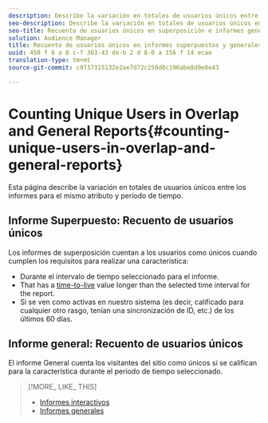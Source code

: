```yaml
---
description: Describe la variación en totales de usuarios únicos entre los informes para el mismo atributo y período de tiempo.
seo-description: Describe la variación en totales de usuarios únicos entre los informes para el mismo atributo y período de tiempo en Adobe Audience Manager.
seo-title: Recuento de usuarios únicos en superposición e informes generales en AAM
solution: Audience Manager
title: Recuento de usuarios únicos en informes superpuestos y generales
uuid: 450 f 6 a 8 c-f 363-43 de-b 2 d 8-0 a 156 f 14 ecae
translation-type: tm+mt
source-git-commit: c9737315132e2ae7d72c250d8c196abe8d9e0e43

---
```



# Counting Unique Users in Overlap and General Reports{#counting-unique-users-in-overlap-and-general-reports}

Esta página describe la variación en totales de usuarios únicos entre los informes para el mismo atributo y período de tiempo.

<!-- 

c_unique_user_counts.xml

 -->

## Informe Superpuesto: Recuento de usuarios únicos

Los informes de superposición cuentan a los usuarios como únicos cuando cumplen los requisitos para realizar una característica:

* Durante el intervalo de tiempo seleccionado para el informe.
* That has a [time-to-live](../features/traits/segment-ttl-explained.md) value longer than the selected time interval for the report.
* Si se ven como activas en nuestro sistema (es decir, calificado para cualquier otro rasgo, tenían una sincronización de ID, etc.) de los últimos 60 días.

## Informe general: Recuento de usuarios únicos

El informe General cuenta los visitantes del sitio como únicos si se califican para la característica durante el período de tiempo seleccionado.

>[!MORE_ LIKE_ THIS]
>
>* [Informes interactivos](../reporting/dynamic-reports/dynamic-reports.md#interactive-and-overlap-reports)
>* [Informes generales](../reporting/general-reports.md#general-reports-overview)

